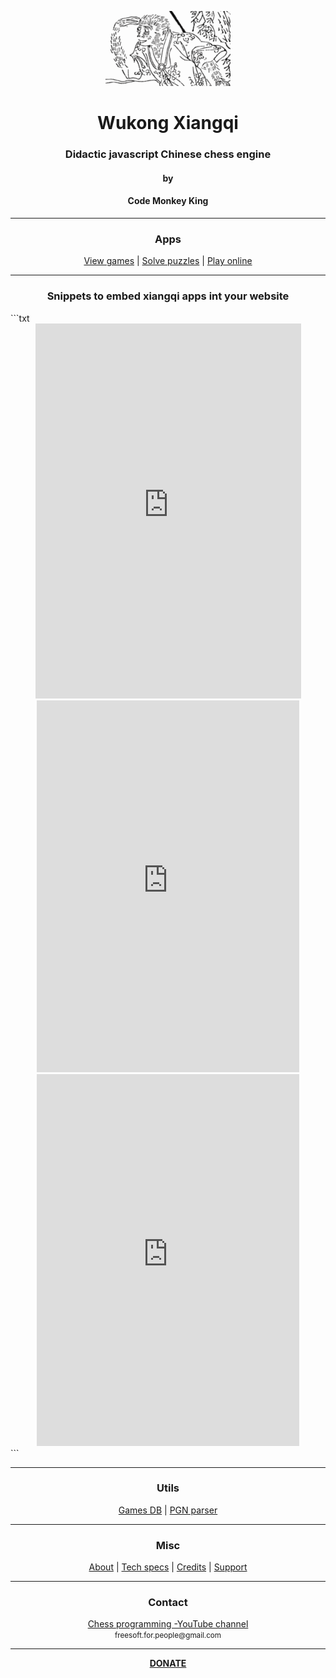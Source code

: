 <p align="center">
  <img src="src/gui/game/images/misc/logo.png">
</p>

<h1 align="center">Wukong Xiangqi</h1>
<h3 align="center">Didactic javascript Chinese chess engine</h3>
<h4 align="center">by</h4>
<h4 align="center">Code Monkey King</h4>
<hr>
<h3 align="center">Apps</h3>
<p align="center">
  <a href="https://maksimkorzh.github.io/wukong-xiangqi/apps/game_viewer/gui/game_viewer.html">View games</a> |
  <a href="https://maksimkorzh.github.io/wukong-xiangqi/apps/puzzle_solver/gui/puzzle_solver.html">Solve puzzles</a> |
  <a href="https://maksimkorzh.github.io/wukong-xiangqi/src/gui/xiangqi.html">Play online</a>
</p>
<hr>
<h3 align="center">Snippets to embed xiangqi apps int your website</h3>
```txt
<!-- Play Xiangqi -->
<div align="center">
  <iframe id="inlineFrameExample"
    title="Inline Frame Example"
    width="425"
    height="600"
    style="border: 0px solid white"
    src="https://maksimkorzh.github.io/wukong-xiangqi/src/gui/xiangqi.html">
  </iframe>
</div>

<!-- Puzzle solver -->
<div align="center">
  <iframe id="inlineFrameExample"
    title="Inline Frame Example"
    width="420"
    height="595"
    style="border: 0px solid white"
    src="https://maksimkorzh.github.io/wukong-xiangqi/apps/puzzle_solver/gui/puzzle_solver.html">
  </iframe>
</div>

<!-- Game viewer -->
<div align="center">
  <iframe id="inlineFrameExample"
    title="Inline Frame Example"
    width="420"
    height="595"
    style="border: 0px solid white"
    src="https://maksimkorzh.github.io/wukong-xiangqi/apps/game_viewer/gui/game_viewer.html">
  </iframe>
</div>
```

<hr>
<h3 align="center">Utils</h3>
<p align="center">
  <a href="https://github.com/maksimKorzh/wukong-xiangqi/tree/main/xqdb">Games DB</a> |
  <a href="https://github.com/maksimKorzh/wukong-xiangqi/tree/main/xiangqi_pgn_parser">PGN parser</a>
</p>
<hr>
<h3 align="center">Misc</h3>
<p align="center">
  <a href="https://github.com/maksimKorzh/wukong-xiangqi/blob/main/docs/ABOUT.MD">About</a> |
  <a href="https://github.com/maksimKorzh/wukong-xiangqi/blob/main/docs/SPECS.MD">Tech specs</a> |
  <a href="https://github.com/maksimKorzh/wukong-xiangqi/blob/main/docs/CREDITS.MD">Credits</a> |
  <a href="https://github.com/maksimKorzh/wukong-xiangqi/issues">Support</a>
</p>
<hr>
<h3 align="center">Contact</h3>
<p align="center">
  <a href="https://www.youtube.com/channel/UCB9-prLkPwgvlKKqDgXhsMQ/playlists">Chess programming -YouTube channel</a><br>
  <small>freesoft.for.people@gmail.com</small>
</p>
<hr>
<p align="center">
  <a href="https://www.patreon.com/code_monkey_king"><strong>DONATE</strong></a>
</p>



 


